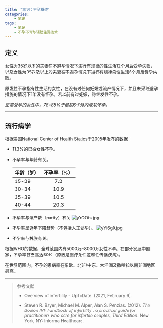 ```yaml
---
title: "笔记：不孕概述"
categories:
    - 笔记
tags:
    - 笔记
    - 不孕不育与辅助生殖技术
---
```


## 定义

⼥性为35岁以下的夫妻在不避孕情况下进⾏有规律的性⽣活12个⽉后受孕失败，以及⼥性为35岁及以上的夫妻在不避孕情况下进⾏有规律的性⽣活6个⽉后受孕失败。

原发性不孕指有性生活的女性，在没有过任何妊娠或流产情况下，并且未采取避孕措施的情况下1年没有怀孕。若以前有过妊娠，称继发性不孕。

*正常受孕的女性中，78~85%于最初6个月内成功怀孕。*

-----

## 流行病学

根据美国National Center of Health Statics于2005年发布的数据：

+ 11.3%的已婚女性不孕。
+ 不孕率与年龄有关。
  
    | 年龄（岁）| 不孕率（%） |
    |:--------|:-------:|
    | 15-29   | 7.2     |
    | 30-34   | 10.9    |
    | 35-39   | 10.5    |
    | 40-44   | 20.3    |

+ 不孕率与活产数（parity）有关
    ![yYQOts.jpg](https://s3.ax1x.com/2021/02/06/yYlunO.jpg "15-44岁之间女性的12月内不孕率")
+ 不孕率呈逐年下降趋势（不包括人工受孕）。
  ![yYl6g0.jpg](https://s3.ax1x.com/2021/02/06/yYl6g0.jpg)
+ 不孕率与种族有关。

根据WHO的数据，全球范围内有5000万~8000万女性不孕。在部分发展中国家，不孕率甚至高达50%（原因是医疗条件差和性传播疾病）。

在世界范围内，不孕的患病率在东欧、北⾮/中东、⼤洋洲及撒哈拉以南⾮洲地区最⾼。

-----

> 参考文献
> 
> + Overview of infertility - UpToDate. (2021, February 6).
>
> +  Steven R. Bayer, Michael M. Alper, Alan S.
Penzias.  (2012). *The Boston IVF handbook of infertility : a practical guide for practitioners who care for infertile couples, Third Edition*. New York, NY: Informa Healthcare.



